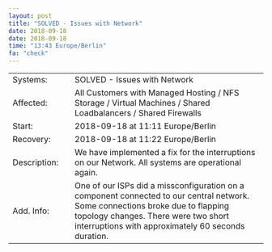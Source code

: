 ```yaml
---
layout: post
title: "SOLVED - Issues with Network"
date: 2018-09-18
date: 2018-09-18
time: "13:43 Europe/Berlin"
fa: "check"
---
```


|                   |   |                                                                      |
|-------------------|---|----------------------------------------------------------------------|
| Systems:          |   | SOLVED - Issues with Network|
| Affected:         |   | All Customers with Managed Hosting / NFS Storage / Virtual Machines / Shared Loadbalancers / Shared Firewalls |
| Start:            |   | 2018-09-18 at 11:11 Europe/Berlin |
| Recovery:         |   | 2018-09-18 at 11:22 Europe/Berlin |
| Description:      |   | We have implemented a fix for the interruptions on our Network. All systems are operational again. |
| Add. Info:        |   | One of our ISPs did a missconfiguration on a component connected to our central network. Some connections broke due to flapping topology changes. There were two short interruptions with approximately 60 seconds duration. |